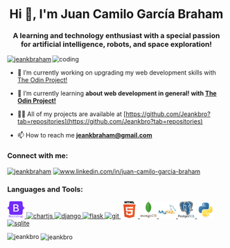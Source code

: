 <h1 align="center">Hi 👋, I'm Juan Camilo García Braham</h1>
<h3 align="center">A learning and technology enthusiast with a special passion for artificial intelligence, robots, and space exploration!</h3>
<img align="right" src="https://anubudh.com/wp-content/uploads/2021/10/60586-developer-isometric-people-working-with-technology.gif" alt="coding" width="400">

<p align="left"> <a href="https://twitter.com/jeankbraham" target="blank"><img src="https://img.shields.io/twitter/follow/jeankbraham?logo=twitter&style=for-the-badge" alt="jeankbraham" /></a> </p>

- 🔭 I’m currently working on upgrading my web development skills with [The Odin Project!](https://www.theodinproject.com/)

- 🌱 I’m currently learning **about web development in general! with [The Odin Project!](https://www.theodinproject.com/)**

- 👨‍💻 All of my projects are available at [https://github.com/Jeankbro?tab=repositories](https://github.com/Jeankbro?tab=repositories)

- 📫 How to reach me **jeankbraham@gmail.com**

<h3 align="left">Connect with me:</h3>
<p align="left">
<a href="https://twitter.com/jeankbraham" target="blank"><img align="center" src="https://raw.githubusercontent.com/rahuldkjain/github-profile-readme-generator/master/src/images/icons/Social/twitter.svg" alt="jeankbraham" height="30" width="40" /></a>
<a href="https://linkedin.com/in/www.linkedin.com/in/juan-camilo-garcia-braham" target="blank"><img align="center" src="https://raw.githubusercontent.com/rahuldkjain/github-profile-readme-generator/master/src/images/icons/Social/linked-in-alt.svg" alt="www.linkedin.com/in/juan-camilo-garcia-braham" height="30" width="40" /></a>
</p>

<h3 align="left">Languages and Tools:</h3>
<p align="left"> <a href="https://getbootstrap.com" target="_blank" rel="noreferrer"> <img src="https://raw.githubusercontent.com/devicons/devicon/master/icons/bootstrap/bootstrap-plain-wordmark.svg" alt="bootstrap" width="40" height="40"/> </a> <a href="https://www.chartjs.org" target="_blank" rel="noreferrer"> <img src="https://www.chartjs.org/media/logo-title.svg" alt="chartjs" width="40" height="40"/> </a> <a href="https://www.djangoproject.com/" target="_blank" rel="noreferrer"> <img src="https://cdn.worldvectorlogo.com/logos/django.svg" alt="django" width="40" height="40"/> </a> <a href="https://flask.palletsprojects.com/" target="_blank" rel="noreferrer"> <img src="https://www.vectorlogo.zone/logos/pocoo_flask/pocoo_flask-icon.svg" alt="flask" width="40" height="40"/> </a> <a href="https://git-scm.com/" target="_blank" rel="noreferrer"> <img src="https://www.vectorlogo.zone/logos/git-scm/git-scm-icon.svg" alt="git" width="40" height="40"/> </a> <a href="https://www.w3.org/html/" target="_blank" rel="noreferrer"> <img src="https://raw.githubusercontent.com/devicons/devicon/master/icons/html5/html5-original-wordmark.svg" alt="html5" width="40" height="40"/> </a> <a href="https://www.mongodb.com/" target="_blank" rel="noreferrer"> <img src="https://raw.githubusercontent.com/devicons/devicon/master/icons/mongodb/mongodb-original-wordmark.svg" alt="mongodb" width="40" height="40"/> </a> <a href="https://www.mysql.com/" target="_blank" rel="noreferrer"> <img src="https://raw.githubusercontent.com/devicons/devicon/master/icons/mysql/mysql-original-wordmark.svg" alt="mysql" width="40" height="40"/> </a> <a href="https://www.postgresql.org" target="_blank" rel="noreferrer"> <img src="https://raw.githubusercontent.com/devicons/devicon/master/icons/postgresql/postgresql-original-wordmark.svg" alt="postgresql" width="40" height="40"/> </a> <a href="https://www.python.org" target="_blank" rel="noreferrer"> <img src="https://raw.githubusercontent.com/devicons/devicon/master/icons/python/python-original.svg" alt="python" width="40" height="40"/> </a> <a href="https://www.sqlite.org/" target="_blank" rel="noreferrer"> <img src="https://www.vectorlogo.zone/logos/sqlite/sqlite-icon.svg" alt="sqlite" width="40" height="40"/> </a> </p>

<p><img align="left" src="https://github-readme-stats.vercel.app/api/top-langs?username=jeankbro&show_icons=true&locale=en&layout=compact" alt="jeankbro" /></p>

<p>&nbsp;<img align="center" src="https://github-readme-stats.vercel.app/api?username=jeankbro&show_icons=true&locale=en" alt="jeankbro" /></p>


<!---
Jeankbro/Jeankbro is a ✨ special ✨ repository because its `README.md` (this file) appears on your GitHub profile.
You can click the Preview link to take a look at your changes.
--->
